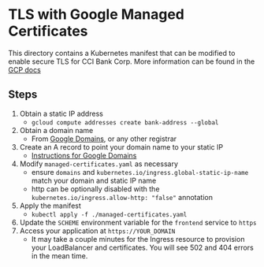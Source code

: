 # TLS with Google Managed Certificates

This directory contains a Kubernetes manifest that can be modified to enable secure TLS
for CCI Bank Corp. More information can be found in the [GCP docs](https://cloud.google.com/kubernetes-engine/docs/how-to/managed-certs)

## Steps

1. Obtain a static IP address
    - `gcloud compute addresses create bank-address --global`
2. Obtain a domain name
    - From [Google Domains](https://domains.google/), or any other registrar
3. Create an A record to point your domain name to your static IP
    - [Instructions for Google Domains](https://support.google.com/domains/answer/9211383)
4. Modify `managed-certificates.yaml` as necessary
    - ensure `domains` and `kubernetes.io/ingress.global-static-ip-name` match your domain and static IP name
    - http can be optionally disabled with the `kubernetes.io/ingress.allow-http: "false"` annotation
5. Apply the manifest
    - `kubectl apply -f ./managed-certificates.yaml`
6. Update the `SCHEME` environment variable for the `frontend` service to `https`
7. Access your application at `https://YOUR_DOMAIN`
    - It may take a couple minutes for the Ingress resource to provision your LoadBalancer and certificates.
      You will see 502 and 404 errors in the mean time.
